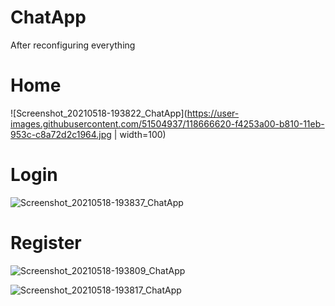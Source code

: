 
# ChatApp
 After reconfiguring everything

# Home
![Screenshot_20210518-193822_ChatApp](https://user-images.githubusercontent.com/51504937/118666620-f4253a00-b810-11eb-953c-c8a72d2c1964.jpg | width=100)

# Login


![Screenshot_20210518-193837_ChatApp](https://user-images.githubusercontent.com/51504937/118666835-1b7c0700-b811-11eb-8edd-0c0e0a042311.jpg)


# Register

![Screenshot_20210518-193809_ChatApp](https://user-images.githubusercontent.com/51504937/118666871-2171e800-b811-11eb-8e1c-d30f8ea16420.jpg)


![Screenshot_20210518-193817_ChatApp](https://user-images.githubusercontent.com/51504937/118666908-2afb5000-b811-11eb-80f4-830d217aae04.jpg)
